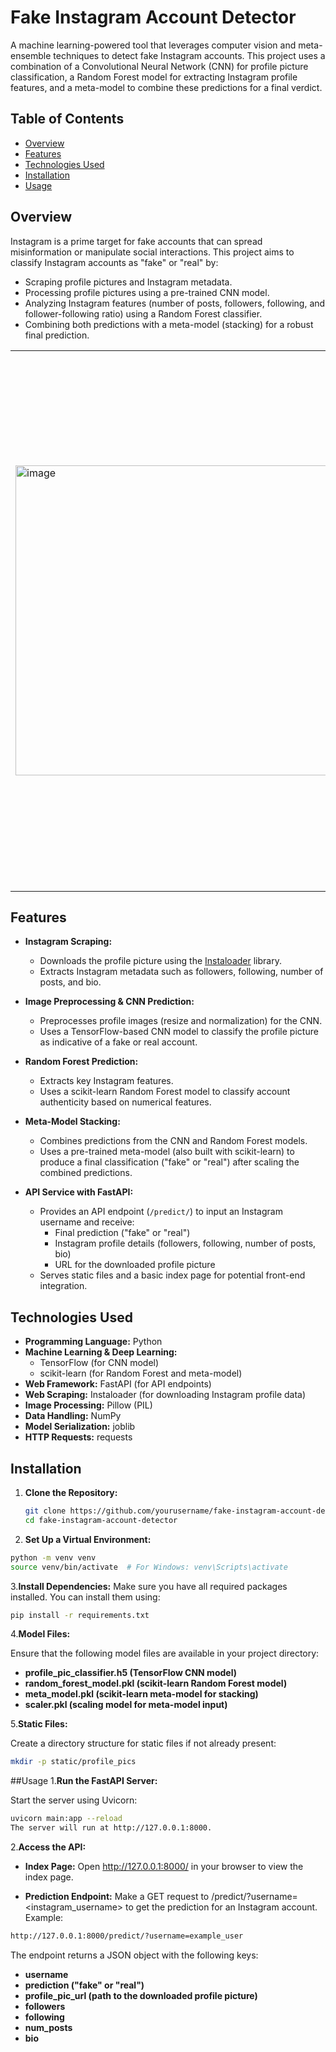 # Fake Instagram Account Detector

A machine learning-powered tool that leverages computer vision and meta-ensemble techniques to detect fake Instagram accounts. This project uses a combination of a Convolutional Neural Network (CNN) for profile picture classification, a Random Forest model for extracting Instagram profile features, and a meta-model to combine these predictions for a final verdict.

## Table of Contents

- [Overview](#overview)
- [Features](#features)
- [Technologies Used](#technologies-used)
- [Installation](#installation)
- [Usage](#usage)

## Overview

Instagram is a prime target for fake accounts that can spread misinformation or manipulate social interactions. This project aims to classify Instagram accounts as "fake" or "real" by:
- Scraping profile pictures and Instagram metadata.
- Processing profile pictures using a pre-trained CNN model.
- Analyzing Instagram features (number of posts, followers, following, and follower-following ratio) using a Random Forest classifier.
- Combining both predictions with a meta-model (stacking) for a robust final prediction.
<table style="border-collapse: collapse; border: none;">
  <tr>
    <td style="border: none;"><img width="646" height="496" alt="image" src="https://github.com/user-attachments/assets/b592b949-50e3-4be7-8522-963c857a365b" />
</td>
    <td style="border: none;"><img width="612" height="858" alt="image" src="https://github.com/user-attachments/assets/41582a4f-1208-44f8-8c7d-8e3334473c26" />
</td>
  </tr>
</table>

## Features

- **Instagram Scraping:**  
  - Downloads the profile picture using the [Instaloader](https://instaloader.github.io/) library.
  - Extracts Instagram metadata such as followers, following, number of posts, and bio.

- **Image Preprocessing & CNN Prediction:**  
  - Preprocesses profile images (resize and normalization) for the CNN.
  - Uses a TensorFlow-based CNN model to classify the profile picture as indicative of a fake or real account.

- **Random Forest Prediction:**  
  - Extracts key Instagram features.
  - Uses a scikit-learn Random Forest model to classify account authenticity based on numerical features.

- **Meta-Model Stacking:**  
  - Combines predictions from the CNN and Random Forest models.
  - Uses a pre-trained meta-model (also built with scikit-learn) to produce a final classification ("fake" or "real") after scaling the combined predictions.

- **API Service with FastAPI:**  
  - Provides an API endpoint (`/predict/`) to input an Instagram username and receive:
    - Final prediction ("fake" or "real")
    - Instagram profile details (followers, following, number of posts, bio)
    - URL for the downloaded profile picture
  - Serves static files and a basic index page for potential front-end integration.

## Technologies Used

- **Programming Language:** Python
- **Machine Learning & Deep Learning:**  
  - TensorFlow (for CNN model)
  - scikit-learn (for Random Forest and meta-model)
- **Web Framework:** FastAPI (for API endpoints)
- **Web Scraping:** Instaloader (for downloading Instagram profile data)
- **Image Processing:** Pillow (PIL)
- **Data Handling:** NumPy
- **Model Serialization:** joblib
- **HTTP Requests:** requests
## Installation

1. **Clone the Repository:**

   ```bash
   git clone https://github.com/yourusername/fake-instagram-account-detector.git
   cd fake-instagram-account-detector

2. **Set Up a Virtual Environment:**

  ```bash
  python -m venv venv
  source venv/bin/activate  # For Windows: venv\Scripts\activate
```
3.**Install Dependencies:**
Make sure you have all required packages installed. You can install them using:
  ```bash
  pip install -r requirements.txt
  ```
4.**Model Files:**

Ensure that the following model files are available in your project directory:

- **profile_pic_classifier.h5 (TensorFlow CNN model)**
- **random_forest_model.pkl (scikit-learn Random Forest model)**
- **meta_model.pkl (scikit-learn meta-model for stacking)**
- **scaler.pkl (scaling model for meta-model input)**

5.**Static Files:**

Create a directory structure for static files if not already present:
   ```bash
   mkdir -p static/profile_pics
   ```
##Usage
1.**Run the FastAPI Server:**

Start the server using Uvicorn:

```bash
uvicorn main:app --reload
The server will run at http://127.0.0.1:8000.
```
2.**Access the API:**

- **Index Page:**
  Open http://127.0.0.1:8000/ in your browser to view the index page.

- **Prediction Endpoint:**
  Make a GET request to /predict/?username=<instagram_username> to get the prediction for an Instagram account.
  Example:

```bash
http://127.0.0.1:8000/predict/?username=example_user
```
The endpoint returns a JSON object with the following keys:
- **username**
- **prediction ("fake" or "real")**
- **profile_pic_url (path to the downloaded profile picture)**
- **followers**
- **following**
- **num_posts**
- **bio**
